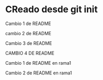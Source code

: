 # CReado desde git init

Cambio 1 de README

cambio 2 de README

Cambio 3 de README

CAMBIO 4 DE README

Cambio 1 de README en rama1

Cambio 2 de README en rama1

